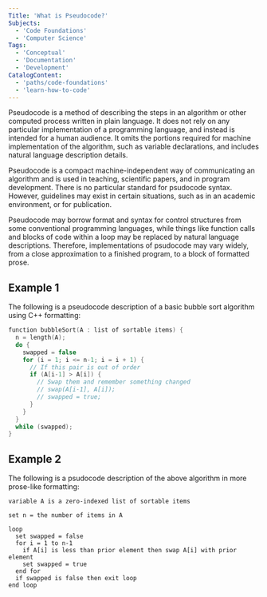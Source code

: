 ```yaml
---
Title: 'What is Pseudocode?'
Subjects:
  - 'Code Foundations'
  - 'Computer Science'
Tags:
  - 'Conceptual'
  - 'Documentation'
  - 'Development'
CatalogContent:
  - 'paths/code-foundations'
  - 'learn-how-to-code'
---
```


Pseudocode is a method of describing the steps in an algorithm or other computed process written in plain language. It does not rely on any particular implementation of a programming language, and instead is intended for a human audience. It omits the portions required for machine implementation of the algorithm, such as variable declarations, and includes natural language description details.

Pseudocode is a compact machine-independent way of communicating an algorithm and is used in teaching, scientific papers, and in program development.
There is no particular standard for psudocode syntax. However, guidelines may exist in certain situations, such as in an academic environment, or for publication.

Pseudocode may borrow format and syntax for control structures from some conventional programming languages, while things like function calls and blocks of code within a loop may be replaced by natural language descriptions. Therefore, implementations of psudocode may vary widely, from a close approximation to a finished program, to a block of formatted prose.

## Example 1

The following is a pseudocode description of a basic bubble sort algorithm using C++ formatting:

```cpp
function bubbleSort(A : list of sortable items) {
  n = length(A);
  do {
    swapped = false
    for (i = 1; i <= n-1; i = i + 1) {
      // If this pair is out of order
      if (A[i-1] > A[i]) {
        // Swap them and remember something changed
        // swap(A[i-1], A[i]);
        // swapped = true;
      }
    }
  }
  while (swapped);
}
```

## Example 2

The following is a psudocode description of the above algorithm in more prose-like formatting:

```pseudo
variable A is a zero-indexed list of sortable items

set n = the number of items in A

loop
  set swapped = false
  for i = 1 to n-1
    if A[i] is less than prior element then swap A[i] with prior element
    set swapped = true
  end for
  if swapped is false then exit loop
end loop
```
